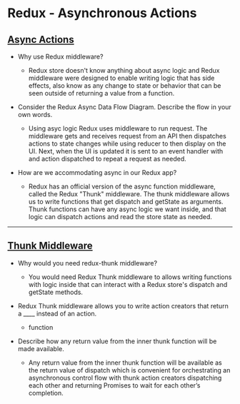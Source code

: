 # Redux - Asynchronous Actions

## [Async Actions](https://redux.js.org/advanced/asyncactions)

- Why use Redux middleware?

  - Redux store doesn't know anything about async logic and Redux middleware were designed to enable writing logic that has side effects, also know as any change to state or behavior that can be seen outside of returning a value from a function.

- Consider the Redux Async Data Flow Diagram. Describe the flow in your own words.

  - Using asyc logic Redux uses middleware to run request. The middleware gets and receives request from an API then dispatches actions to state changes while using reducer to then display on the UI. Next, when the UI is updated it is sent to an event handler with and action dispatched to repeat a request as needed.

- How are we accommodating async in our Redux app?

  - Redux has an official version of the async function middleware, called the Redux "Thunk" middleware. The thunk middleware allows us to write functions that get dispatch and getState as arguments. Thunk functions can have any async logic we want inside, and that logic can dispatch actions and read the store state as needed.

---

## [Thunk Middleware](https://github.com/reduxjs/redux-thunk)

- Why would you need redux-thunk middleware?

  - You would need Redux Thunk middleware to allows writing functions with logic inside that can interact with a Redux store's dispatch and getState methods.

- Redux Thunk middleware allows you to write action creators that return a \_\_\_\_ instead of an action.

  - function

- Describe how any return value from the inner thunk function will be made available.

  - Any return value from the inner thunk function will be available as the return value of dispatch which is convenient for orchestrating an asynchronous control flow with thunk action creators dispatching each other and returning Promises to wait for each other’s completion.
